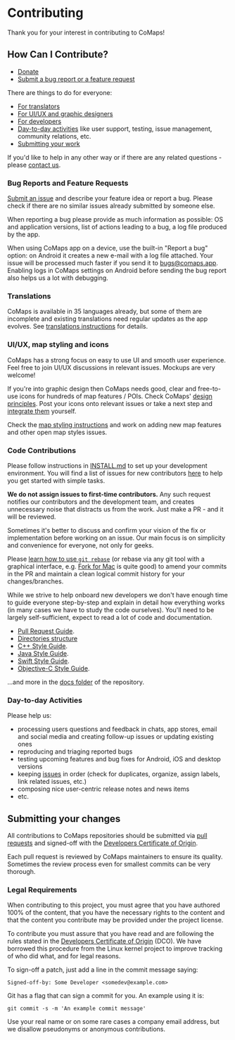 # Contributing

Thank you for your interest in contributing to CoMaps!

## How Can I Contribute?

- [Donate](https://opencollective.com/comaps/donate)
- [Submit a bug report or a feature request](#bug-reports-and-feature-requests)

There are things to do for everyone:
- [For translators](#translations)
- [For UI/UX and graphic designers](#ui-ux-map-styling-and-icons)
- [For developers](#code-contributions)
- [Day-to-day activities](#day-to-day-activities) like user support, testing, issue management, community relations, etc.
- [Submitting your work](#submitting-your-changes)

If you'd like to help in any other way or if there are any related questions - please [contact us](https://codeberg.org/comaps#keep-connected).

### Bug Reports and Feature Requests

[Submit an issue](https://codeberg.org/comaps/comaps/issues) and describe your feature idea or report a bug.
Please check if there are no similar issues already submitted by someone else.

When reporting a bug please provide as much information as possible: OS and application versions,
list of actions leading to a bug, a log file produced by the app.

When using CoMaps app on a device, use the built-in "Report a bug" option:
on Android it creates a new e-mail with a log file attached. Your issue will be processed much
faster if you send it to <bugs@comaps.app>. Enabling logs in CoMaps settings on Android
before sending the bug report also helps us a lot with debugging.

### Translations

CoMaps is available in 35 languages already, but some of them are incomplete and existing translations need regular updates as the app evolves.
See [translations instructions](TRANSLATIONS.md) for details.

### UI/UX, map styling and icons

CoMaps has a strong focus on easy to use UI and smooth user experience. Feel free to join UI/UX discussions in relevant issues. Mockups are very welcome!

If you're into graphic design then CoMaps needs good, clear and free-to-use icons for hundreds of map features / POIs.
Check CoMaps' [design principles](https://codeberg.org/comaps/comaps/wiki/Design-Principles). Post your icons onto relevant issues or take a next step and [integrate them](STYLES.md) yourself.

Check the [map styling instructions](STYLES.md) and work on adding new map features and other open map styles issues.

### Code Contributions

Please follow instructions in [INSTALL.md](INSTALL.md) to set up your development environment.
You will find a list of issues for new contributors [here](https://codeberg.org/comaps/comaps/issues?labels=393881%2c393944) to help you get started with simple tasks.

**We do not assign issues to first-time contributors.** Any such request notifies our contributors and the development team, and creates unnecessary noise that distracts us from the work. Just make a PR - and it will be reviewed.

Sometimes it's better to discuss and confirm your vision of the fix or implementation before working on an issue. Our main focus is on simplicity and convenience for everyone, not only for geeks.

Please [learn how to use `git rebase`](https://git-scm.com/book/en/v2/Git-Branching-Rebasing) (or rebase via any git tool with a graphical interface, e.g. [Fork for Mac](https://git-fork.com/) is quite good) to amend your commits in the PR and maintain a clean logical commit history for your changes/branches.

While we strive to help onboard new developers we don't have enough time to guide everyone step-by-step and explain in detail how everything works (in many cases we have to study the code ourselves). You'll need to be largely self-sufficient, expect to read a lot of code and documentation.

- [Pull Request Guide](PR_GUIDE.md).
- [Directories structure](STRUCTURE.md)
- [C++ Style Guide](CPP_STYLE.md).
- [Java Style Guide](JAVA_STYLE.md).
- [Swift Style Guide](SWIFT_STYLE.md).
- [Objective-C Style Guide](OBJC_STYLE.md).

...and more in the [docs folder](./) of the repository.

### Day-to-day Activities

Please help us:
- processing users questions and feedback in chats, app stores, email and social media and creating follow-up issues or updating existing ones
- reproducing and triaging reported bugs
- testing upcoming features and bug fixes for Android, iOS and desktop versions
- keeping [issues](https://codeberg.org/comaps/comaps/issues) in order (check for duplicates, organize, assign labels, link related issues, etc.)
- composing nice user-centric release notes and news items
- etc.

## Submitting your changes

All contributions to CoMaps repositories should be submitted via
[pull requests](https://forgejo.org/docs/latest/user/pull-requests-and-git-flow/)
and signed-off with the [Developers Certificate of Origin](#legal-requirements).

Each pull request is reviewed by CoMaps maintainers to ensure its quality.
Sometimes the review process even for smallest commits can be very thorough.

### Legal Requirements

When contributing to this project, you must agree that you have authored 100%
of the content, that you have the necessary rights to the content and that
the content you contribute may be provided under the project license.

To contribute you must assure that you have read and are following the rules
stated in the [Developers Certificate of Origin](DCO.md) (DCO). We have
borrowed this procedure from the Linux kernel project to improve tracking of
who did what, and for legal reasons.

To sign-off a patch, just add a line in the commit message saying:

    Signed-off-by: Some Developer <somedev@example.com>

Git has a flag that can sign a commit for you. An example using it is:

    git commit -s -m 'An example commit message'

Use your real name or on some rare cases a company email address, but we
disallow pseudonyms or anonymous contributions.
